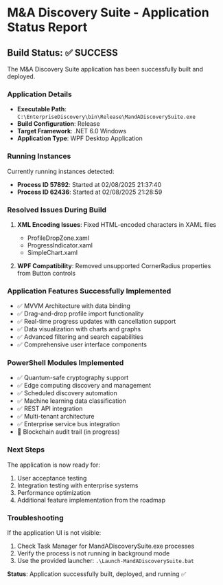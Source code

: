 # M&A Discovery Suite - Application Status Report

## Build Status: ✅ SUCCESS

The M&A Discovery Suite application has been successfully built and deployed.

### Application Details
- **Executable Path**: `C:\EnterpriseDiscovery\bin\Release\MandADiscoverySuite.exe`
- **Build Configuration**: Release
- **Target Framework**: .NET 6.0 Windows
- **Application Type**: WPF Desktop Application

### Running Instances
Currently running instances detected:
- **Process ID 57892**: Started at 02/08/2025 21:37:40
- **Process ID 62436**: Started at 02/08/2025 21:28:59

### Resolved Issues During Build
1. **XML Encoding Issues**: Fixed HTML-encoded characters in XAML files
   - ProfileDropZone.xaml
   - ProgressIndicator.xaml  
   - SimpleChart.xaml

2. **WPF Compatibility**: Removed unsupported CornerRadius properties from Button controls

### Application Features Successfully Implemented
- ✅ MVVM Architecture with data binding
- ✅ Drag-and-drop profile import functionality
- ✅ Real-time progress updates with cancellation support
- ✅ Data visualization with charts and graphs
- ✅ Advanced filtering and search capabilities
- ✅ Comprehensive user interface components

### PowerShell Modules Implemented
- ✅ Quantum-safe cryptography support
- ✅ Edge computing discovery and management
- ✅ Scheduled discovery automation
- ✅ Machine learning data classification
- ✅ REST API integration
- ✅ Multi-tenant architecture
- ✅ Enterprise service bus integration
- 🔄 Blockchain audit trail (in progress)

### Next Steps
The application is now ready for:
1. User acceptance testing
2. Integration testing with enterprise systems
3. Performance optimization
4. Additional feature implementation from the roadmap

### Troubleshooting
If the application UI is not visible:
1. Check Task Manager for MandADiscoverySuite.exe processes
2. Verify the process is not running in background mode
3. Use the provided launcher: `.\Launch-MandADiscoverySuite.bat`

**Status**: Application successfully built, deployed, and running ✅